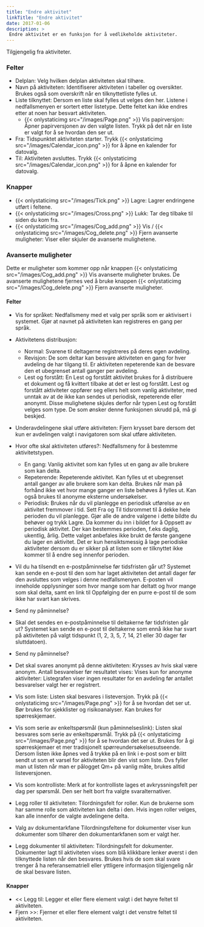 ```yaml
---
title: "Endre aktivitet"
linkTitle: "Endre aktivitet"
date: 2017-01-06
description: >
 Endre aktivitet er en funksjon for å vedlikeholde aktiviteter. 
---
```

Tilgjengelig fra aktiviteter. 

### Felter

- Delplan: Velg hvilken delplan aktiviteten skal tilhøre.
- Navn på aktiviteten: Identifiserer aktiviteten i tabeller og oversikter. Brukes også som overskrift når en tilknyttetliste fylles ut.
- Liste tilknyttet: Dersom en liste skal fylles ut velges den her. Listene i nedfallsmenyen er sortert etter listetype. Dette feltet kan ikke endres etter at noen har besvart aktiviteten.
  - {{< onlystaticimg src="/images/Page.png" >}} Vis papirversjon: Åpner papirversjonen av den valgte listen. Trykk på det når en liste er valgt for å se hvordan den ser ut.
- Fra: Tidspunktet aktiviteten starter. Trykk {{< onlystaticimg src="/images/Calendar_icon.png" >}} for å åpne en kalender for datovalg.
- Til: Aktiviteten avsluttes. Trykk {{< onlystaticimg src="/images/Calendar_icon.png" >}} for å åpne en kalender for datovalg.

### Knapper

- {{< onlystaticimg src="/images/Tick.png" >}} Lagre: Lagrer endringene utført i feltene.
- {{< onlystaticimg src="/images/Cross.png" >}} Lukk: Tar deg tilbake til siden du kom fra.
- {{< onlystaticimg src="/images/Cog_add.png" >}} Vis / {{< onlystaticimg src="/images/Cog_delete.png" >}} Fjern avanserte muligheter: Viser eller skjuler de avanserte mulighetene.

### Avanserte muligheter

Dette er muligheter som kommer opp når knappen {{< onlystaticimg src="/images/Cog_add.png" >}} Vis avanserte muligheter brukes. De avanserte mulighetene fjernes ved å bruke knappen {{< onlystaticimg src="/images/Cog_delete.png" >}} Fjern avanserte muligheter.

#### Felter

- Vis for språket: Nedfallsmeny med et valg per språk som er aktivisert i systemet. Gjør at navnet på aktiviteten kan registreres en gang per språk.

- Aktivitetens distribusjon:
  - Normal: Svarene til deltagerne registreres på deres egen avdeling.
  - Revisjon: De som deltar kan besvare aktiviteten en gang for hver avdeling de har tilgang til. Er aktiviteten repeterende kan de besvare den et ubegrenset antall ganger per avdeling.
  - Lest og forstått: En Lest og forstått aktivitet brukes for å distribuere et dokument og få kvittert tilbake at det er lest og forstått. Lest og forstått aktiviteter oppfører seg ellers helt som vanlig aktiviteter, med unntak av at de ikke kan sendes ut periodisk, repeterende eller anonymt. Disse mulighetene skjules derfor når typen Lest og forstått velges som type. De som ønsker denne funksjonen skrudd på, må gi beskjed.

- Underavdelingene skal utføre aktiviteten: Fjern krysset bare dersom det kun er avdelingen valgt i navigatoren som skal utføre aktiviteten.

- Hvor ofte skal aktiviteten utføres?: Nedfallsmeny for å bestemme aktivitetstypen.
  - En gang: Vanlig aktivitet som kan fylles ut en gang av alle brukere som kan delta.
  - Repeterende: Repeterende aktivitet. Kan fylles ut et ubegrenset antall ganger av alle brukere som kan delta. Brukes når man på forhånd ikke vet hvor mange ganger en liste behøves å fylles ut. Kan også brukes til anonyme eksterne undersøkelser.
  - Periodisk: Brukes når du vil planlegge en periodisk utførelse av en aktivitet fremmover i tid. Sett Fra og Til tidsrommet til å dekke hele perioden du vil planlegge. Gjør alle de andre valgene i dette bildte du behøver og trykk Lagre. Da kommer du inn i bildet for å Oppsett av periodisk aktivitet. Der kan bestemmes perioden, f.eks daglig, ukentlig, årlig. Dette valget anbefales ikke brukt de første gangene du lager en aktivitet. Det er kun hensiktsmessig å lage periodiske aktiviteter dersom du er sikker på at listen som er tilknyttet ikke kommer til å endre seg innenfor perioden.
    
- Vil du ha tilsendt en e-postpåminnelse før tidsfristen går ut? Systemet kan sende en e-post til den som har laget aktiviteten det antall dager før den avsluttes som velges i denne nedfallsmenyen. E-posten vil inneholde opplysninger som hvor mange som har deltatt og hvor mange som skal delta, samt en link til Oppfølging der en purre e-post til de som ikke har svart kan skrives.
    
- Send ny påminnelse?
    
- Skal det sendes en e-postpåminnelse til deltakerne før tidsfristen går ut? Systemet kan sende en e-post til deltakerne som ennå ikke har svart på aktiviteten på valgt tidspunkt (1, 2, 3, 5, 7, 14, 21 eller 30 dager før sluttdatoen).
    
- Send ny påminnelse?
    
- Det skal svares anonymt på denne aktiviteten: Krysses av hvis skal være anonym.
        Antall besvarelser før resultatet vises: Vises kun for anonyme aktiviteter: Listegrafen viser ingen resultater for en avdeling før antallet besvarelser valgt her er registrert.

- Vis som liste: Listen skal besvares i listeversjon. Trykk på {{< onlystaticimg src="/images/Page.png" >}} for å se hvordan det ser ut. Bør brukes for sjekklister og risikoanalyser. Kan brukes for spørreskjemaer.
    
- Vis som serie av enkeltspørsmål (kun påminnelseslink): Listen skal besvares som serie av enkeltspørsmål. Trykk på {{< onlystaticimg src="/images/Page.png" >}} for å se hvordan det ser ut. Brukes for å gi spørreskjemaer et mer tradisjonelt spørreundersøkelsesutseende. Dersom listen ikke åpnes ved å trykke på en link i e-post som er blitt sendt ut som et varsel for aktiviteten blir den vist som liste. Dvs fyller man ut listen når man er pålogget Qm+ på vanlig måte, brukes alltid listeversjonen.
    
- Vis som kontrolliste: Merk at for kontrolliste lages et avkryssningsfelt per dag per spørsmål. Den ser helt bort fra valgte svaralternativer.
    
- Legg roller til aktiviteten: Tilordningsfelt for roller. Kun de brukerne som har samme rolle som aktiviteten kan delta i den. Hvis ingen roller velges, kan alle innenfor de valgte avdelingene delta.
    
- Valg av dokumentarkfane Tilordningsfeltene for dokumenter viser kun dokumenter som tilhører den dokumentarkfanen som er valgt her.
    
- Legg dokumenter til aktiviteten: Tilordningsfelt for dokumenter. Dokumenter lagt til aktiviteten vises som blå klikkbare lenker øverst i den tilknyttede listen når den besvares. Brukes hvis de som skal svare trenger å ha referansematriell eller yttligere informasjon tilgjengelig når de skal besvare listen.

#### Knapper

- << Legg til: Legger et eller flere element valgt i det høyre feltet til aktiviteten.
- Fjern >>: Fjerner et eller flere element valgt i det venstre feltet til aktiviteten.
